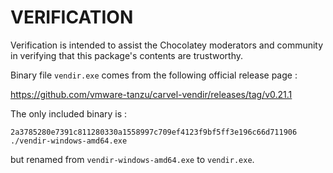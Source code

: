 ﻿
# VERIFICATION

Verification is intended to assist the Chocolatey moderators and community
in verifying that this package's contents are trustworthy.

Binary file `vendir.exe` comes from the following official release page :

https://github.com/vmware-tanzu/carvel-vendir/releases/tag/v0.21.1

The only included binary is :

```
2a3785280e7391c811280330a1558997c709ef4123f9bf5ff3e196c66d711906    ./vendir-windows-amd64.exe
```

but renamed from `vendir-windows-amd64.exe` to `vendir.exe`.

